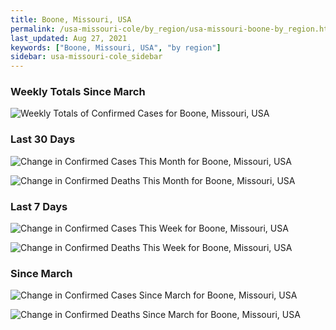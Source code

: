 ```yaml
---
title: Boone, Missouri, USA
permalink: /usa-missouri-cole/by_region/usa-missouri-boone-by_region.html
last_updated: Aug 27, 2021
keywords: ["Boone, Missouri, USA", "by region"]
sidebar: usa-missouri-cole_sidebar
---
```


<h3>Weekly Totals Since March</h3>

![Weekly Totals of Confirmed Cases for Boone, Missouri, USA](/covid_tracker/images/graphs/usa-missouri-boone-weekly_totals_graph.png)

<h3>Last 30 Days</h3>

![Change in Confirmed Cases This Month for Boone, Missouri, USA](/covid_tracker/images/graphs/usa-missouri-boone-delta_confirmed-30_days_graph.png)

![Change in Confirmed Deaths This Month for Boone, Missouri, USA](/covid_tracker/images/graphs/usa-missouri-boone-delta_deaths-30_days_graph.png)

<h3>Last 7 Days</h3>

![Change in Confirmed Cases This Week for Boone, Missouri, USA](/covid_tracker/images/graphs/usa-missouri-boone-delta_confirmed-7_days_graph.png)

![Change in Confirmed Deaths This Week for Boone, Missouri, USA](/covid_tracker/images/graphs/usa-missouri-boone-delta_deaths-7_days_graph.png)

<h3>Since March</h3>

![Change in Confirmed Cases Since March for Boone, Missouri, USA](/covid_tracker/images/graphs/usa-missouri-boone-delta_confirmed-since_march_graph.png)

![Change in Confirmed Deaths Since March for Boone, Missouri, USA](/covid_tracker/images/graphs/usa-missouri-boone-delta_deaths-since_march_graph.png)
